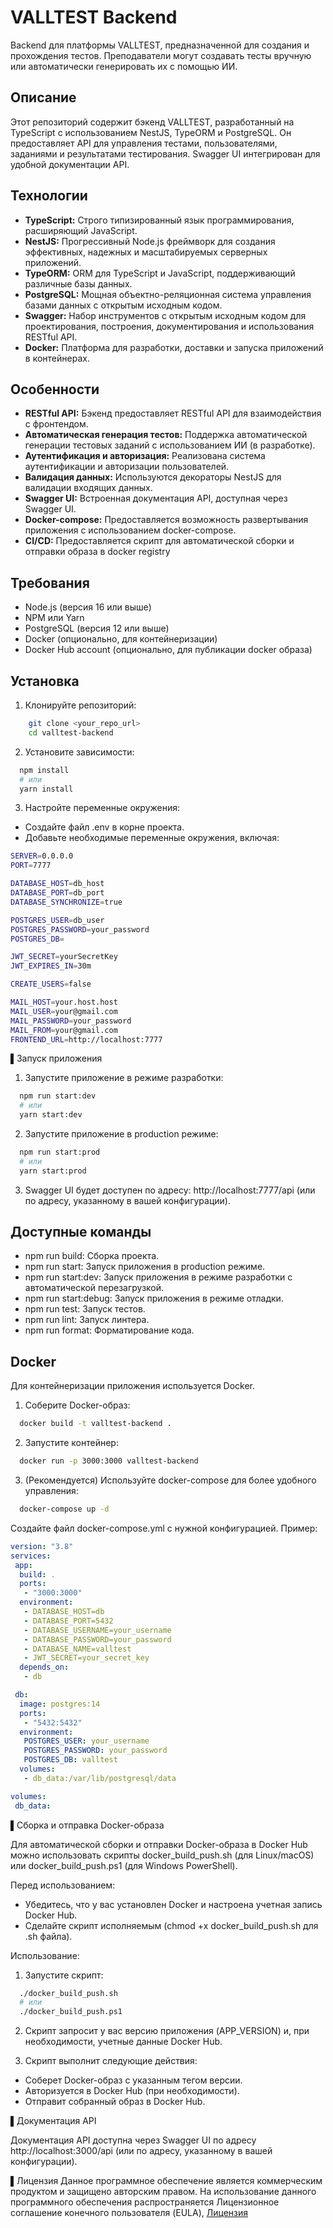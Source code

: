 
# VALLTEST Backend

Backend для платформы VALLTEST, предназначенной для создания и прохождения тестов. Преподаватели могут создавать тесты вручную или автоматически генерировать их с помощью ИИ.

## Описание

Этот репозиторий содержит бэкенд VALLTEST, разработанный на TypeScript с использованием NestJS, TypeORM и PostgreSQL. Он предоставляет API для управления тестами, пользователями, заданиями и результатами тестирования. Swagger UI интегрирован для удобной документации API.

## Технологии

*   **TypeScript:** Строго типизированный язык программирования, расширяющий JavaScript.
*   **NestJS:** Прогрессивный Node.js фреймворк для создания эффективных, надежных и масштабируемых серверных приложений.
*   **TypeORM:** ORM для TypeScript и JavaScript, поддерживающий различные базы данных.
*   **PostgreSQL:** Мощная объектно-реляционная система управления базами данных с открытым исходным кодом.
*   **Swagger:** Набор инструментов с открытым исходным кодом для проектирования, построения, документирования и использования RESTful API.
*   **Docker:** Платформа для разработки, доставки и запуска приложений в контейнерах.

## Особенности

*   **RESTful API:** Бэкенд предоставляет RESTful API для взаимодействия с фронтендом.
*   **Автоматическая генерация тестов:** Поддержка автоматической генерации тестовых заданий с использованием ИИ (в разработке).
*   **Аутентификация и авторизация:** Реализована система аутентификации и авторизации пользователей.
*   **Валидация данных:** Используются декораторы NestJS для валидации входящих данных.
*   **Swagger UI:** Встроенная документация API, доступная через Swagger UI.
*   **Docker-compose:** Предоставляется возможность развертывания приложения с использованием docker-compose.
*   **CI/CD:** Предоставляется скрипт для автоматической сборки и отправки образа в docker registry

## Требования

*   Node.js (версия 16 или выше)
*   NPM или Yarn
*   PostgreSQL (версия 12 или выше)
*   Docker (опционально, для контейнеризации)
*   Docker Hub account (опционально, для публикации docker образа)

## Установка

1.  Клонируйте репозиторий:

```bash
    git clone <your_repo_url>
    cd valltest-backend
```

2. Установите зависимости:

```bash
  npm install
  # или
  yarn install
```

3. Настройте переменные окружения:
  * Создайте файл .env в корне проекта.
  * Добавьте необходимые переменные окружения, включая:
   
```bash
SERVER=0.0.0.0
PORT=7777

DATABASE_HOST=db_host
DATABASE_PORT=db_port
DATABASE_SYNCHRONIZE=true

POSTGRES_USER=db_user
POSTGRES_PASSWORD=your_password
POSTGRES_DB=

JWT_SECRET=yourSecretKey
JWT_EXPIRES_IN=30m

CREATE_USERS=false

MAIL_HOST=your.host.host
MAIL_USER=your@gmail.com
MAIL_PASSWORD=your_password
MAIL_FROM=your@gmail.com
FRONTEND_URL=http://localhost:7777
```

▌Запуск приложения

1. Запустите приложение в режиме разработки:

  
```bash
  npm run start:dev
  # или
  yarn start:dev
```

2. Запустите приложение в production режиме:

  
```bash
  npm run start:prod
  # или
  yarn start:prod
```


3.  Swagger UI будет доступен по адресу: http://localhost:7777/api (или по адресу, указанному в вашей конфигурации).

## Доступные команды

*   npm run build: Сборка проекта.
*   npm run start: Запуск приложения в production режиме.
*   npm run start:dev: Запуск приложения в режиме разработки с автоматической перезагрузкой.
*   npm run start:debug: Запуск приложения в режиме отладки.
*   npm run test: Запуск тестов.
*   npm run lint: Запуск линтера.
*   npm run format: Форматирование кода.

## Docker

Для контейнеризации приложения используется Docker.

1.  Соберите Docker-образ:

```bash
  docker build -t valltest-backend .
```

2. Запустите контейнер:

```bash
  docker run -p 3000:3000 valltest-backend
```
3. (Рекомендуется) Используйте docker-compose для более удобного управления:

```bash
  docker-compose up -d
```

Создайте файл docker-compose.yml с нужной конфигурацией. Пример:
 
```yaml
version: "3.8"
services:
 app:
  build: .
  ports:
   - "3000:3000"
  environment:
   - DATABASE_HOST=db
   - DATABASE_PORT=5432
   - DATABASE_USERNAME=your_username
   - DATABASE_PASSWORD=your_password
   - DATABASE_NAME=valltest
   - JWT_SECRET=your_secret_key
  depends_on:
   - db

 db:
  image: postgres:14
  ports:
   - "5432:5432"
  environment:
   POSTGRES_USER: your_username
   POSTGRES_PASSWORD: your_password
   POSTGRES_DB: valltest
  volumes:
   - db_data:/var/lib/postgresql/data

volumes:
 db_data:
```

▌Сборка и отправка Docker-образа

Для автоматической сборки и отправки Docker-образа в Docker Hub можно использовать скрипты docker_build_push.sh (для Linux/macOS) или docker_build_push.ps1 (для Windows PowerShell).

Перед использованием:

*  Убедитесь, что у вас установлен Docker и настроена учетная запись Docker Hub.
*  Сделайте скрипт исполняемым (chmod +x docker_build_push.sh для .sh файла).

Использование:

1. Запустите скрипт:

```bash
  ./docker_build_push.sh
  # или
  ./docker_build_push.ps1
```

2. Скрипт запросит у вас версию приложения (APP_VERSION) и, при необходимости, учетные данные Docker Hub.

3. Скрипт выполнит следующие действия:
  *  Соберет Docker-образ с указанным тегом версии.
  *  Авторизуется в Docker Hub (при необходимости).
  *  Отправит собранный образ в Docker Hub.

▌Документация API

Документация API доступна через Swagger UI по адресу http://localhost:3000/api (или по адресу, указанному в вашей конфигурации).

▌Лицензия
Данное программное обеспечение является коммерческим продуктом и защищено авторским правом.  На использование данного программного обеспечения распространяется Лицензионное соглашение конечного пользователя (EULA), [Лицензия](LICENSE)